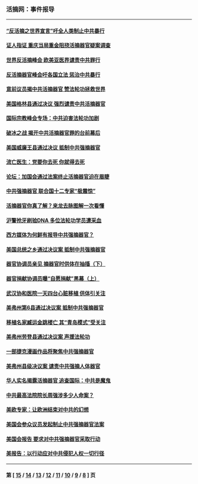 ### 活摘网：事件报导
---
#### [“反活摘之世界宣言”吁全人类制止中共暴行](../../pages/nf5877/n13259730.md?11100430) 
#### [证人指证 重庆当局重金阻挠活摘器官疑案调查](../../pages/nf5877/n13259127.md?11100430) 
#### [世界反活摘峰会 欧美亚医界谴责中共罪行](../../pages/nf5877/n13253550.md?11100430) 
#### [反活摘器官峰会吁各国立法 惩治中共暴行](../../pages/nf5877/n13245052.md?11100430) 
#### [意前议员揭中共活摘器官 赞法轮功拯救世界](../../pages/nf5877/n13203445.md?11100430) 
#### [美国格林县通过决议 强烈谴责中共活摘器官](../../pages/nf5877/n13119367.md?11100430) 
#### [国际宗教峰会专场：中共迫害法轮功加剧](../../pages/nf5877/n13088279.md?11100430) 
#### [破冰之战 揭开中共活摘器官罪的台前幕后](../../pages/nf5877/n13082457.md?11100430) 
#### [美国威廉王县通过决议 抵制中共强摘器官](../../pages/nf5877/n13056521.md?11100430) 
#### [流亡医生：党要你去死 你就得去死](../../pages/nf5877/n13052835.md?11100430) 
#### [论坛：加国会通过法案终止活摘器官迫在眉睫](../../pages/nf5877/n13029839.md?11100430) 
#### [中共强摘器官 联合国十二专家“极震惊”](../../pages/nf5877/n13024313.md?11100430) 
#### [活摘器官你真了解？来龙去脉图解一次看懂](../../pages/nf5877/n13013820.md?11100430) 
#### [沪警抢牙刷验DNA 多位法轮功学员遭采血](../../pages/nf5877/n12969218.md?11100430) 
#### [西方媒体为何鲜有报导中共强摘器官？](../../pages/nf5877/n12932034.md?11100430) 
#### [美国总统之乡通过决议案 抵制中共强摘器官](../../pages/nf5877/n12908242.md?11100430) 
#### [器官协调员亲见 摘器官时供体在抽搐（下）](../../pages/nf5877/n12898622.md?11100430) 
#### [器官捐献协调员曝“自愿捐献”黑幕（上）](../../pages/nf5877/n12878830.md?11100430) 
#### [武汉协和医院一天四台心脏移植 供体引关注](../../pages/nf5877/n12863175.md?11100430) 
#### [美弗州第6县通过决议案 抵制中共强摘器官](../../pages/nf5877/n12805218.md?11100430) 
#### [移植名家臧运金跳楼亡 其“青岛模式”受关注](../../pages/nf5877/n12803746.md?11100430) 
#### [美弗州劳登县通过决议案 声援法轮功](../../pages/nf5877/n12785715.md?11100430) 
#### [一部捷克漫画作品将聚焦中共强摘器官](../../pages/nf5877/n12785954.md?11100430) 
#### [美弗州县级决议案 谴责中共强摘人体器官](../../pages/nf5877/n12721290.md?11100430) 
#### [华人实名揭露活摘器官 追查国际：中共是魔鬼](../../pages/nf5877/n12691724.md?11100430) 
#### [中共最高法院院长周强涉多少人命案？](../../pages/nf5877/n12678074.md?11100430) 
#### [美欧专家：让欧洲结束对中共的幻想](../../pages/nf5877/n12652921.md?11100430) 
#### [美国会参众议员发起制止中共强摘器官法案](../../pages/nf5877/n12627668.md?11100430) 
#### [美国会报告 要求对中共强摘器官采取行动](../../pages/nf5877/n12448233.md?11100430) 
#### [美报告：以行动应对中共侵犯人权一切行径](../../pages/nf5877/n12443204.md?11100430) 

---
#### 第 [ [15](./15.md?11100430) / [14](./14.md?11100430) / [13](./13.md?11100430) / [12](./12.md?11100430) / [11](./11.md?11100430) / [10](./10.md?11100430) / [9](./9.md?11100430) / [8](./8.md?11100430) ] 页
